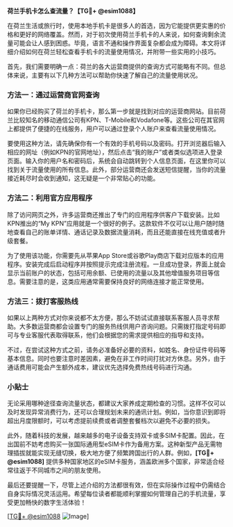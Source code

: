 **荷兰手机卡怎么查流量？【TG💪+ @esim1088】**

在荷兰生活或旅行时，使用本地手机卡是很多人的首选，因为它能提供更实惠的价格和更好的网络覆盖。然而，对于初次使用荷兰手机卡的人来说，如何查询剩余流量可能会让人感到困惑。毕竟，语言不通和操作界面复杂都会成为障碍。本文将详细介绍如何在荷兰轻松查看手机卡的流量使用情况，并附带一些实用的小技巧。

首先，我们需要明确一点：荷兰的各大运营商提供的查询方式可能略有不同。但总体来说，主要有以下几种方法可以帮助你快速了解自己的流量使用状况。

### 方法一：通过运营商官网查询

如果你已经购买了荷兰的手机卡，那么第一步就是找到对应的运营商网站。目前荷兰比较知名的移动通信公司有KPN、T-Mobile和Vodafone等。这些公司在其官网上都提供了便捷的在线服务，用户可以通过登录个人账户来查看流量使用情况。

要使用这种方法，请先确保你有一个有效的手机号码以及密码。打开浏览器后输入相应的网址（例如KPN的官网地址），然后点击“我的账户”或者类似选项进入登录页面。输入你的用户名和密码后，系统会自动跳转到个人信息页面，在这里你可以找到关于流量使用的所有信息。此外，部分运营商还会发送短信提醒，当你的流量接近耗尽时会收到通知，这无疑是一个非常贴心的功能。

### 方法二：利用官方应用程序

除了访问网页之外，许多运营商还推出了专门的应用程序供客户下载安装。比如KPN推出的“My KPN”应用就是一个很好的例子。这款软件不仅可以让用户随时随地查看自己的账单详情、通话记录及数据流量消耗，而且还能直接在线充值或者升级套餐。

为了使用该功能，你需要先从苹果App Store或谷歌Play商店下载对应版本的应用程序。安装完成后启动程序并按照提示完成注册流程。一旦成功登录，界面上就会显示当前账户的状态，包括可用余额、已使用的流量以及其他增值服务项目等信息。需要注意的是，这类应用通常需要保持良好的网络连接才能正常使用。

### 方法三：拨打客服热线

如果以上两种方式对你来说都不太方便，那么不妨试试直接联系客服人员寻求帮助。大多数运营商都会设置专门的服务热线供用户咨询问题。只需拨打指定号码即可与专业客服代表取得联系，他们会根据您的需求提供相应的指导和支持。

不过，在尝试这种方式之前，请务必准备好必要的资料，如姓名、身份证件号码等基本信息。同时也要注意时差因素，避免在非工作时间打扰对方休息。另外，由于通话费用可能会产生额外成本，建议优先选择免费热线号码进行沟通。

### 小贴士

无论采用哪种途径查询流量状态，都建议大家养成定期检查的习惯。这样不仅可以及时发现异常消费行为，还可以合理规划未来的通讯计划。例如，当你意识到即将超出月度限额时，可以考虑提前续费或者调整套餐档次以避免不必要的损失。

此外，随着科技的发展，越来越多的电子设备支持双卡或多SIM卡配置。因此，在出国前不妨考虑购买一张国际通用型eSIM卡作为备用方案。这种新型产品无需物理插拔就能实现无缝切换，极大地方便了频繁跨国出行的人群。例如，**[TG💪+ @esim1088]** 提供多种国家地区的eSIM卡服务，涵盖欧洲多个国家，非常适合经常往返于不同城市之间的朋友使用。

最后还要提醒一下，尽管上述介绍的方法都很有效，但在实际操作过程中仍需结合自身实际情况灵活运用。希望每位读者都能顺利掌握如何管理自己的手机流量，享受更加畅快的数字生活体验！

[[TG💪+ @esim1088](https://t.me/s/esim1088) ![Image](https://i.postimg.cc/4NQfJmqS/Snipaste-2025-05-13-00-14-12.png)]